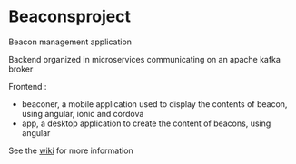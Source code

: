 # Beaconsproject

Beacon management application

Backend organized in microservices communicating on an apache kafka broker

Frontend :
- beaconer, a mobile application used to display the contents of beacon, using angular, ionic and cordova
- app, a desktop application to create the content of beacons, using angular

See the [wiki](https://github.com/issarompion/beaconsproject/wiki) for more information



